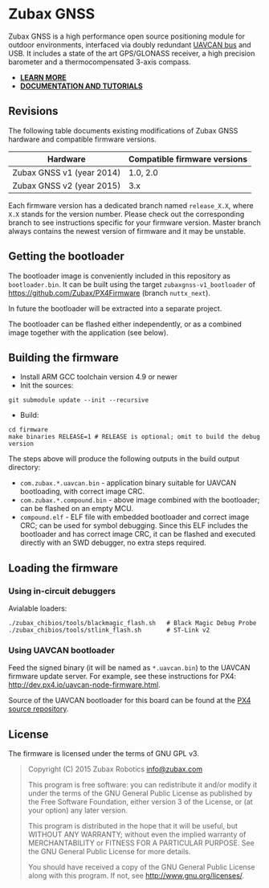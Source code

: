 Zubax GNSS
==========

Zubax GNSS is a high performance open source positioning module for outdoor environments,
interfaced via doubly redundant [UAVCAN bus](http://uavcan.org) and USB.
It includes a state of the art GPS/GLONASS receiver, a high precision barometer and a thermocompensated 3-axis compass.

* [**LEARN MORE**](http://zubax.com/product/zubax-gnss-2)
* [**DOCUMENTATION AND TUTORIALS**](http://docs.zubax.com/zubax_gnss_2)

## Revisions

The following table documents existing modifications of Zubax GNSS hardware and compatible firmware versions.

Hardware                        | Compatible firmware versions
--------------------------------|------------------------------
Zubax GNSS v1 (year 2014)       | 1.0, 2.0
Zubax GNSS v2 (year 2015)       | 3.x

Each firmware version has a dedicated branch named `release_X.X`, where `X.X` stands for the version number.
Please check out the corresponding branch to see instructions specific for your firmware version.
Master branch always contains the newest version of firmware and it may be unstable.

## Getting the bootloader

The bootloader image is conveniently included in this repository as `bootloader.bin`.
It can be built using the target `zubaxgnss-v1_bootloader` of <https://github.com/Zubax/PX4Firmware>
(branch `nuttx_next`).

In future the bootloader will be extracted into a separate project.

The bootloader can be flashed either independently, or as a combined image together with the application (see below).

## Building the firmware

* Install ARM GCC toolchain version 4.9 or newer
* Init the sources:
```shell
git submodule update --init --recursive
```
* Build:
```shell
cd firmware
make binaries RELEASE=1 # RELEASE is optional; omit to build the debug version
```

The steps above will produce the following outputs in the build output directory:

* `com.zubax.*.uavcan.bin` - application binary suitable for UAVCAN bootloading, with correct image CRC.
* `com.zubax.*.compound.bin` - above image combined with the bootloader; can be flashed on an empty MCU.
* `compound.elf` - ELF file with embedded bootloader and correct image CRC; can be used for symbol
debugging. Since this ELF includes the bootloader and has correct image CRC, it can be flashed and executed directly
with an SWD debugger, no extra steps required.

## Loading the firmware

### Using in-circuit debuggers

Avialable loaders:

```shell
./zubax_chibios/tools/blackmagic_flash.sh   # Black Magic Debug Probe
./zubax_chibios/tools/stlink_flash.sh       # ST-Link v2
```

### Using UAVCAN bootloader

Feed the signed binary (it will be named as `*.uavcan.bin`) to the UAVCAN firmware update server.
For example, see these instructions for PX4: <http://dev.px4.io/uavcan-node-firmware.html>.

Source of the UAVCAN bootloader for this board can be found at the
[PX4 source repository](https://github.com/PX4/Firmware).

## License

The firmware is licensed under the terms of GNU GPL v3.

> Copyright (C) 2015 Zubax Robotics info@zubax.com
>
> This program is free software: you can redistribute it and/or modify it under the terms of the
> GNU General Public License as published by the Free Software Foundation, either version 3 of the License,
> or (at your option) any later version.
>
> This program is distributed in the hope that it will be useful, but WITHOUT ANY WARRANTY;
> without even the implied warranty of MERCHANTABILITY or FITNESS FOR A PARTICULAR PURPOSE.
> See the GNU General Public License for more details.
>
> You should have received a copy of the GNU General Public License along with this program.
> If not, see http://www.gnu.org/licenses/.
